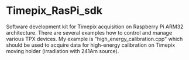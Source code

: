 # Timepix_RasPi_sdk
Software development kit for Timepix acquisition on Raspberry Pi ARM32 architecture. There are several examples how to control and manage various TPX devices. My example is "high_energy_calibration.cpp" which should be used to acquire data for high-energy calibration on Timepix moving holder (irradiation with 241Am source).
